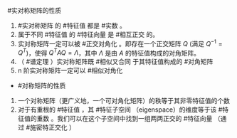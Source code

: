 #实对称矩阵的性质 
1. #实对称矩阵 的 #特征值 都是 #实数 。
2. 属于不同 #特征值 的 #特征向量 是 #相互正交 的。
3. 实对称矩阵一定可以被 #正交对角化 。即存在一个正交矩阵 $Q$ (满足 $Q^{-1} = Q^T$)，使得 $Q^T A Q = \Lambda$，其中 $\Lambda$ 是由 $A$ 的特征值构成的对角矩阵。 
4. （ #谱定理 ）实对称矩阵既 #相似又合同 于其特征值构成的 #对角矩阵
5. n 阶实对称矩阵一定可以 #相似对角化  

- #对称矩阵的性质 
1. 一个对称矩阵（更广义地，一个可对角化矩阵）的秩等于其非零特征值的个数
2. 对于有重根的 #特征值 ，其 #特征子空间 （eigenspace）的维度等于该 #特征值的重数 。我们可以在这个子空间中找到一组两两正交的 #特征向量 （通过 #施密特正交化 ）   
 